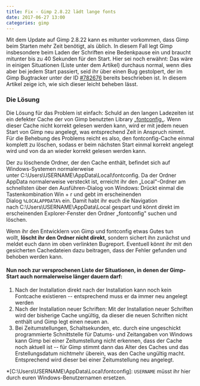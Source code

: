 ```yaml
---
title: Fix - Gimp 2.8.22 lädt lange fonts
date: 2017-06-27 13:00
categories: gimp
---
```


Mit dem Update auf Gimp 2.8.22 kann es mitunter vorkommen, dass Gimp beim Starten mehr Zeit benötigt, als üblich. In diesem Fall legt Gimp insbesondere beim Laden der Schriften eine Bedenkpause ein und braucht mitunter bis zu 40 Sekunden für den Start. Hier sei noch erwähnt: Das wäre in einigen Situationen (Liste unter dem Artikel) durchaus normal, wenn dies aber bei jedem Start passiert, seid ihr über einen Bug gestolpert, der im Gimp Bugtracker unter der ID [#782676](https://bugzilla.gnome.org/show_bug.cgi?id=782676) bereits beschrieben ist. In diesem Artikel zeige ich, wie sich dieser leicht beheben lässt.
<!--more-->

### Die Lösung

Die Lösung für das Problem ist einfach: Schuld an den langen Ladezeiten ist ein defekter Cache der von Gimp benutzten Library „[fontconfig](https://www.freedesktop.org/wiki/Software/fontconfig/)„. Wenn dieser Cache nicht korrekt gelesen werden kann, wird er mit jedem neuen Start von Gimp neu angelegt, was entsprechend Zeit in Anspruch nimmt. Für die Behebung des Problems reicht es also, den fontconfig-Cache einmal komplett zu löschen, sodass er beim nächsten Start einmal korrekt angelegt wird und von da an wieder korrekt gelesen werden kann.

Der zu löschende Ordner, der den Cache enthält, befindet sich auf Windows-Systemen normalerweise unter C:\Users\USERNAME\AppData\Local\fontconfig. Da der Ordner AppData normalerweise versteckt ist, erreicht ihr den „Local"-Ordner am schnellsten über den Ausführen-Dialog von Windows: Drückt einmal die Tastenkombination Win + r und gebt im erscheinenden Dialog `%LOCALAPPDATA%` ein. Damit habt ihr euch die Navigation nach C:\Users\USERNAME\AppData\Local gespart und könnt direkt im erscheinenden Explorer-Fenster den Ordner „fontconfig" suchen und löschen.

Wenn ihr den Entwicklern von Gimp und fontconfig etwas Gutes tun wollt, **löscht ihr den Ordner nicht direkt**, sondern sichert ihn zunächst und meldet euch dann im oben verlinkten Bugreport. Eventuell könnt ihr mit den gesicherten Cachedateien dazu beitragen, dass der Fehler gefunden und behoben werden kann.

#### Nun noch zur versprochenen Liste der Situationen, in denen der Gimp-Start auch normalerweise länger dauern darf:

1.  Nach der Installation direkt nach der Installation kann noch kein Fontcache existieren -- entsprechend muss er da immer neu angelegt werden
2.  Nach der Installation neuer Schriften: Mit der Installation neuer Schriften wird der bisherige Cache ungültig, da dieser die neuen Schriften nicht enthält und Gimp legt einen neuen an.
3.  Bei Zeitumstellungen, Schaltsekunden, etc. durch eine ungeschickt programmierte Schnittstelle für Datums- und Zeitangaben von Windows kann Gimp bei einer Zeitumstellung nicht erkennen, dass der Cache noch aktuell ist -- für Gimp stimmt dann das Alter des Caches und das Erstellungsdatum nichtmehr überein, was den Cache ungültig macht. Entsprechend wird dieser bei einer Zeitumstellung neu angelegt.


*[C:\Users\USERNAME\AppData\Local\fontconfig]: `USERNAME` müsst ihr hier durch euren Windows-Benutzernamen ersetzen.